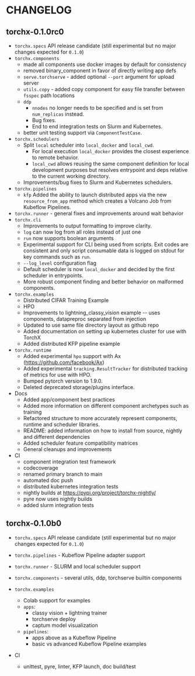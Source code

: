# CHANGELOG

## torchx-0.1.0rc0

* `torchx.specs` API release candidate
  (still experimental but no major changes expected for `0.1.0`)
* `torchx.components`
  * made all components use docker images by default for consistency
  * removed binary_component in favor of directly writing app defs
  * `serve.torchserve` - added optional `--port` argument for upload server
  * `utils.copy` - added copy component for easy file transfer between `fsspec` path locations
  * `ddp`
    * `nnodes` no longer needs to be specified and is set from `num_replicas` instead.
    * Bug fixes.
    * End to end integration tests on Slurm and Kubernetes.
  * better unit testing support via `ComponentTestCase`.
* `torchx.schedulers`
  * Split `local` scheduler into `local_docker` and `local_cwd`.
    * For local execution `local_docker` provides the closest experience to remote behavior.
    * `local_cwd` allows reusing the same component definition for local development purposes but resolves entrypoint and deps relative to the current working directory.
  * Improvements/bug fixes to Slurm and Kubernetes schedulers.
* `torchx.pipelines`
  * `kfp` Added the ability to launch distributed apps via the new `resource_from_app` method which creates a Volcano Job from Kubeflow Pipelines.
* `torchx.runner` - general fixes and improvements around wait behavior
* `torchx.cli`
  * Improvements to output formatting to improve clarity.
  * `log` can now log from all roles instead of just one
  * `run` now supports boolean arguments
  * Experimental support for CLI being used from scripts. Exit codes are consistent and only script consumable data is logged on stdout for key commands such as `run`.
  * `--log_level` configuration flag
  * Default scheduler is now `local_docker` and decided by the first scheduler in entrypoints.
  * More robust component finding and better behavior on malformed components.
* `torchx.examples`
   * Distributed CIFAR Training Example
   * HPO
   * Improvements to lightning_classy_vision example -- uses components, datapreproc separated from injection
   * Updated to use same file directory layout as github repo
   * Added documentation on setting up kubernetes cluster for use with TorchX
   * Added distributed KFP pipeline example
* `torchx.runtime`
  * Added experimental `hpo` support with Ax (https://github.com/facebook/Ax)
  * Added experimental `tracking.ResultTracker` for distributed tracking of metrics for use with HPO.
  * Bumped pytorch version to 1.9.0.
  * Deleted deprecated storage/plugins interface.
* Docs
  * Added app/component best practices
  * Added more information on different component archetypes such as training
  * Refactored structure to more accurately represent components, runtime and
    scheduler libraries.
  * README: added information on how to install from source, nightly and different dependencies
  * Added scheduler feature compatibility matrices
  * General cleanups and improvements
* CI
  * component integration test framework
  * codecoverage
  * renamed primary branch to main
  * automated doc push
  * distributed kubernetes integration tests
  * nightly builds at https://pypi.org/project/torchx-nightly/
  * pyre now uses nightly builds
  * added slurm integration tests


## torchx-0.1.0b0

* `torchx.specs` API release candidate
  (still experimental but no major changes expected for `0.1.0`)

* `torchx.pipelines` - Kubeflow Pipeline adapter support
* `torchx.runner` - SLURM and local scheduler support
* `torchx.components` - several utils, ddp, torchserve builtin components
* `torchx.examples`
   * Colab support for examples
   * `apps`:
     * classy vision + lightning trainer
     * torchserve deploy
     * captum model visualization
   * `pipelines`:
     * apps above as a Kubeflow Pipeline
     * basic vs advanced Kubeflow Pipeline examples
* CI
  * unittest, pyre, linter, KFP launch, doc build/test
